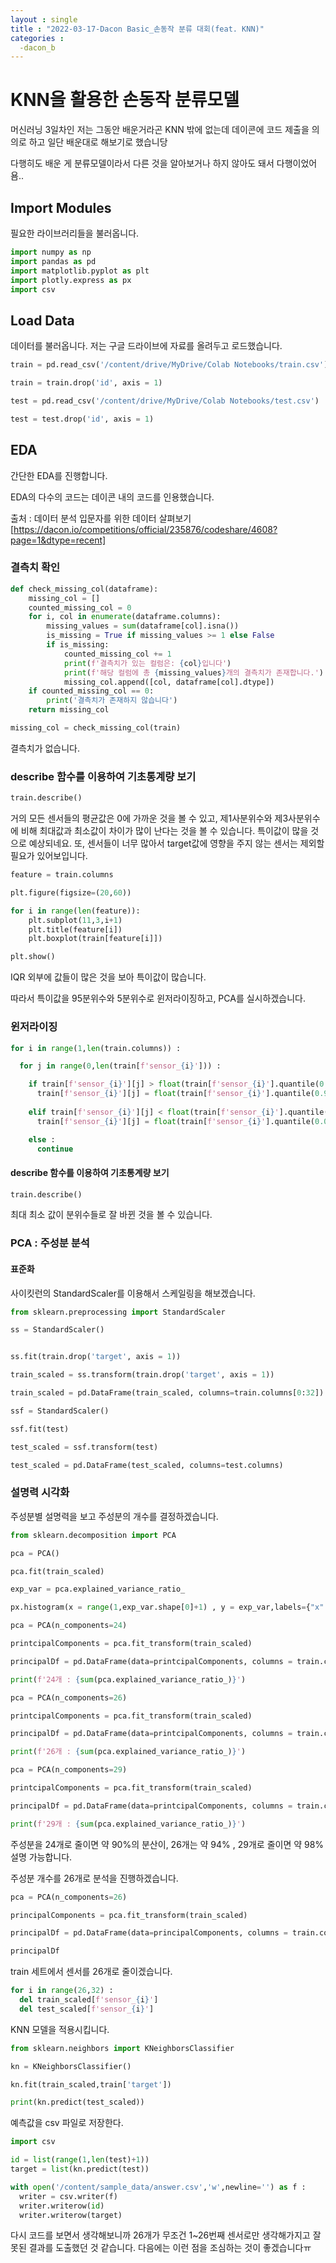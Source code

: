 ```yaml
---
layout : single
title : "2022-03-17-Dacon Basic_손동작 분류 대회(feat. KNN)" 
categories : 
  -dacon_b
---
```


# KNN을 활용한 손동작 분류모델

머신러닝 3일차인 저는 그동안 배운거라곤 KNN 밖에 없는데  데이콘에 코드 제출을 의의로 하고 일단 배운대로 해보기로 했습니당

다행히도 배운 게 분류모델이라서 다른 것을 알아보거나 하지 않아도 돼서 다행이었어욤..

## Import Modules

필요한 라이브러리들을 불러옵니다.


```python
import numpy as np
import pandas as pd 
import matplotlib.pyplot as plt
import plotly.express as px
import csv
```

## Load Data

데이터를 불러옵니다. 저는 구글 드라이브에 자료를 올려두고 로드했습니다.

```python
train = pd.read_csv('/content/drive/MyDrive/Colab Notebooks/train.csv')

train = train.drop('id', axis = 1)

test = pd.read_csv('/content/drive/MyDrive/Colab Notebooks/test.csv')

test = test.drop('id', axis = 1)
```

## EDA
간단한 EDA를 진행합니다.  

EDA의 다수의 코드는 데이콘 내의 코드를 인용했습니다.  

출처 : 데이터 분석 입문자를 위한 데이터 살펴보기  
[https://dacon.io/competitions/official/235876/codeshare/4608?page=1&dtype=recent]

### 결측치 확인

```python
def check_missing_col(dataframe):
    missing_col = []
    counted_missing_col = 0
    for i, col in enumerate(dataframe.columns):
        missing_values = sum(dataframe[col].isna())
        is_missing = True if missing_values >= 1 else False
        if is_missing:
            counted_missing_col += 1
            print(f'결측치가 있는 컬럼은: {col}입니다')
            print(f'해당 컬럼에 총 {missing_values}개의 결측치가 존재합니다.')
            missing_col.append([col, dataframe[col].dtype])
    if counted_missing_col == 0:
        print('결측치가 존재하지 않습니다')
    return missing_col

missing_col = check_missing_col(train)
```

결측치가 없습니다.

### describe 함수를 이용하여 기초통계량 보기

```python
train.describe()
```

거의 모든 센서들의 평균값은 0에 가까운 것을 볼 수 있고, 제1사분위수와 제3사분위수에 비해 최대값과 최소값이 차이가 많이 난다는 것을 볼 수 있습니다.  특이값이 많을 것으로 예상되네요. 또, 센서들이 너무 많아서 target값에 영향을 주지 않는 센서는 제외할 필요가 있어보입니다.

```python
feature = train.columns

plt.figure(figsize=(20,60))

for i in range(len(feature)):
    plt.subplot(11,3,i+1)
    plt.title(feature[i])
    plt.boxplot(train[feature[i]])

plt.show()
```

IQR 외부에 값들이 많은 것을 보아 특이값이 많습니다.  

따라서 특이값을 95분위수와 5분위수로 윈저라이징하고, PCA를 실시하겠습니다.

### 윈저라이징

```python
for i in range(1,len(train.columns)) :

  for j in range(0,len(train[f'sensor_{i}'])) : 

    if train[f'sensor_{i}'][j] > float(train[f'sensor_{i}'].quantile(0.95,interpolation='nearest')) :
      train[f'sensor_{i}'][j] = float(train[f'sensor_{i}'].quantile(0.95,interpolation='nearest'))
    
    elif train[f'sensor_{i}'][j] < float(train[f'sensor_{i}'].quantile(0.05,interpolation='nearest')) :
      train[f'sensor_{i}'][j] = float(train[f'sensor_{i}'].quantile(0.05,interpolation='nearest'))

    else : 
      continue
```

#### describe 함수를 이용하여 기초통계량 보기

```python
train.describe()
```

최대 최소 값이 분위수들로 잘 바뀐 것을 볼 수 있습니다.


### PCA : 주성분 분석

#### 표준화

사이킷런의 StandardScaler를 이용해서 스케일링을 해보겠습니다.

```python
from sklearn.preprocessing import StandardScaler

ss = StandardScaler()


ss.fit(train.drop('target', axis = 1))

train_scaled = ss.transform(train.drop('target', axis = 1))

train_scaled = pd.DataFrame(train_scaled, columns=train.columns[0:32])

ssf = StandardScaler()

ssf.fit(test)

test_scaled = ssf.transform(test)

test_scaled = pd.DataFrame(test_scaled, columns=test.columns)
```

### 설명력 시각화 
주성분별 설명력을 보고 주성분의 개수를 결정하겠습니다.

```python
from sklearn.decomposition import PCA

pca = PCA()

pca.fit(train_scaled)

exp_var = pca.explained_variance_ratio_

px.histogram(x = range(1,exp_var.shape[0]+1) , y = exp_var,labels={"x": "# Components", "y": "Explained Variance"})

pca = PCA(n_components=24)

printcipalComponents = pca.fit_transform(train_scaled)

principalDf = pd.DataFrame(data=printcipalComponents, columns = train.columns[0:24])

print(f'24개 : {sum(pca.explained_variance_ratio_)}')

pca = PCA(n_components=26)

printcipalComponents = pca.fit_transform(train_scaled)

principalDf = pd.DataFrame(data=printcipalComponents, columns = train.columns[0:26])

print(f'26개 : {sum(pca.explained_variance_ratio_)}')

pca = PCA(n_components=29)

printcipalComponents = pca.fit_transform(train_scaled)

principalDf = pd.DataFrame(data=printcipalComponents, columns = train.columns[0:29])

print(f'29개 : {sum(pca.explained_variance_ratio_)}')
```

주성분을 24개로 줄이면 약 90%의 분산이, 26개는 약 94% , 29개로 줄이면 약 98% 설명 가능합니다.  

주성분 개수를 26개로 분석을 진행하겠습니다.

```python
pca = PCA(n_components=26)

principalComponents = pca.fit_transform(train_scaled)

principalDf = pd.DataFrame(data=principalComponents, columns = train.columns[0:26])

principalDf
```

train 세트에서 센서를 26개로 줄이겠습니다.

```python
for i in range(26,32) :
  del train_scaled[f'sensor_{i}']
  del test_scaled[f'sensor_{i}']
```

KNN 모델을 적용시킵니다.

```python
from sklearn.neighbors import KNeighborsClassifier

kn = KNeighborsClassifier()

kn.fit(train_scaled,train['target'])

print(kn.predict(test_scaled))
```

  예측값을 csv 파일로 저장한다.

```python
import csv

id = list(range(1,len(test)+1))
target = list(kn.predict(test))

with open('/content/sample_data/answer.csv','w',newline='') as f :
  writer = csv.writer(f)
  writer.writerow(id)
  writer.writerow(target)
```

다시 코드를 보면서 생각해보니까 26개가 무조건 1~26번째 센서로만 생각해가지고 잘못된 결과를 도출했던 것 같습니다.
다음에는 이런 점을 조심하는 것이 좋겠습니다ㅠ
